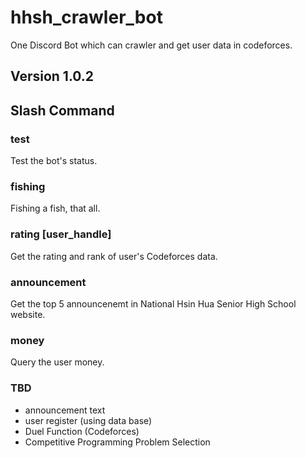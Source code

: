# hhsh_crawler_bot
One Discord Bot which can crawler and get user data in codeforces.

## Version 1.0.2

## Slash Command

### test

Test the bot's status.

### fishing

Fishing a fish, that all.

### rating [user_handle]

Get the rating and rank of user's Codeforces data.

### announcement

Get the top 5 announcenemt in National Hsin Hua Senior High School website.

### money

Query the user money.

### TBD

- announcement text
- user register (using data base)
- Duel Function (Codeforces)
- Competitive Programming Problem Selection
